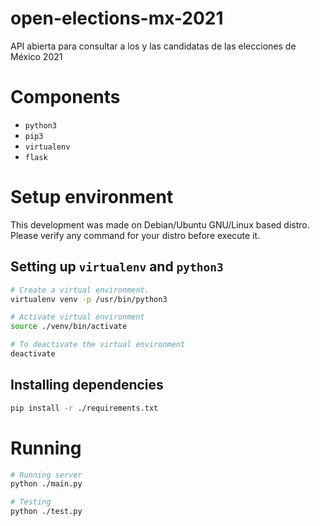 # open-elections-mx-2021

API abierta para consultar a los y las candidatas de las elecciones de México 2021

# Components

- `python3`
- `pip3`
- `virtualenv`
- `flask`

# Setup environment

This development was made on Debian/Ubuntu GNU/Linux based distro.
Please verify any command for your distro before execute it.

## Setting up `virtualenv` and `python3`

```bash
# Create a virtual environment.
virtualenv venv -p /usr/bin/python3

# Activate virtual environment
source ./venv/bin/activate

# To deactivate the virtual environment
deactivate
```

## Installing dependencies

```bash
pip install -r ./requirements.txt
```

# Running

```bash
# Running server
python ./main.py

# Testing
python ./test.py
```
